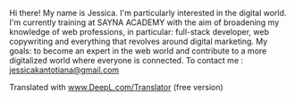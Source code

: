 Hi there! 
My name is Jessica. 
I'm particularly interested in the digital world. 
I'm currently training at SAYNA ACADEMY with the aim of broadening my knowledge of web professions, in particular: full-stack developer, web copywriting and everything that revolves around digital marketing. My goals: to become an expert in the web world and contribute to a more digitalized world where everyone is connected.
To contact me : jessicakantotiana@gmail.com  

Translated with www.DeepL.com/Translator (free version)
<!---
RahJessica/RahJessica is a ✨ special ✨ repository because its `README.md` (this file) appears on your GitHub profile.
You can click the Preview link to take a look at your changes.
--->
